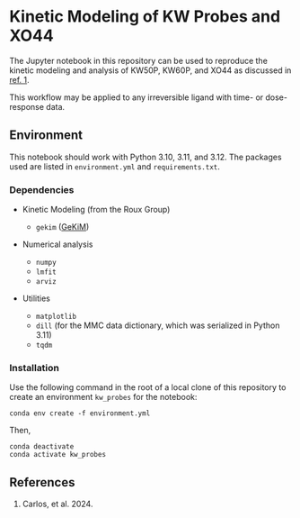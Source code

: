 # Kinetic Modeling of KW Probes and XO44

The Jupyter notebook in this repository can be used to reproduce the kinetic modeling and analysis of KW50P, KW60P, and XO44 as discussed in [ref. 1][1].

This workflow may be applied to any irreversible ligand with time- or dose-response data.

## Environment

This notebook should work with Python 3.10, 3.11, and 3.12. The packages used are listed in `environment.yml` and `requirements.txt`.

### Dependencies

- Kinetic Modeling (from the Roux Group)
  - `gekim` ([GeKiM](https://github.com/kghaby/GeKiM))

- Numerical analysis
  - `numpy`
  - `lmfit`
  - `arviz`

- Utilities
  - `matplotlib`
  - `dill` (for the MMC data dictionary, which was serialized in Python 3.11)
  - `tqdm`

### Installation

Use the following command in the root of a local clone of this repository to create an environment `kw_probes` for the notebook:

```shell
conda env create -f environment.yml
```

Then,

```shell
conda deactivate
conda activate kw_probes
```

## References

1. Carlos, et al. 2024.

[1]: https://github.com/kghaby/GeKiM
